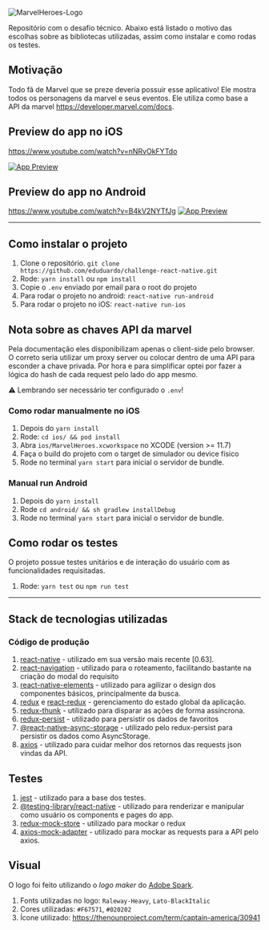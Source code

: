 ![MarvelHeroes-Logo](https://user-images.githubusercontent.com/5942637/105387555-6e8fd580-5bf4-11eb-9ad8-2e648c485149.png)

Repositório com o desafio técnico.
Abaixo está listado o motivo das escolhas sobre as bibliotecas utilizadas, assim como instalar e como rodas os testes. 

## Motivação
Todo fã de Marvel que se preze deveria possuir esse aplicativo! Ele mostra todos os personagens da marvel e seus eventos. Ele utiliza como base a API da marvel https://developer.marvel.com/docs.

## Preview do app no iOS
https://www.youtube.com/watch?v=nNRvOkFYTdo

[![App Preview](https://img.youtube.com/vi/nNRvOkFYTdo/0.jpg)](https://www.youtube.com/watch?v=nNRvOkFYTdo)

## Preview do app no Android
https://www.youtube.com/watch?v=B4kV2NYTfJg
[![App Preview](https://img.youtube.com/vi/B4kV2NYTfJg/0.jpg)](https://www.youtube.com/watch?v=B4kV2NYTfJg)

---- 

## Como instalar o projeto

1. Clone o repositório. `git clone https://github.com/eduduardo/challenge-react-native.git`
2. Rode: `yarn install` ou `npm install`
3. Copie o `.env` enviado por email para o root do projeto
4. Para rodar o projeto no android: `react-native run-android`
5. Para rodar o projeto no iOS: `react-native run-ios`

## Nota sobre as chaves API da marvel
Pela documentação eles disponibilizam apenas o client-side pelo browser. O correto seria utilizar um proxy server ou colocar dentro de uma API para esconder a chave privada. Por hora e para simplificar optei por fazer a lógica do hash de cada request pelo lado do app mesmo.

⚠️ Lembrando ser necessário ter configurado o `.env`!

### Como rodar manualmente no iOS
1. Depois do `yarn install`
2. Rode: `cd ios/ && pod install`
3. Abra `ios/MarvelHeroes.xcworkspace` no XCODE (version >= 11.7)
4. Faça o build do projeto com o target de simulador ou device físico
5. Rode no terminal `yarn start` para inicial o servidor de bundle.

### Manual run Android
1. Depois do `yarn install`
2. Rode `cd android/ && sh gradlew installDebug`
3. Rode no terminal `yarn start` para inicial o servidor de bundle.

## Como rodar os testes

O projeto possue testes unitários e de interação do usuário com as funcionalidades requisitadas.
1. Rode: `yarn test` ou `npm run test`

----

## Stack de tecnologias utilizadas

### Código de produção

1. [react-native](https://github.com/facebook/react-native) - utilizado em sua versão mais recente [0.63].
2. [react-navigation](https://github.com/react-navigation/react-navigation) - utilizado para o roteamento, facilitando bastante na criação do modal do requisito
3. [react-native-elements](https://github.com/react-native-elements/react-native-elements) - utilizado para agilizar o design dos componentes básicos, principalmente da busca.
4. [redux](https://github.com/reduxjs/redux) e [react-redux](https://github.com/reduxjs/react-redux) - gerenciamento do estado global da aplicação.
5. [redux-thunk](https://github.com/reduxjs/redux-thunk) - utilizado para disparar as ações de forma assíncrona.
6. [redux-persist](https://github.com/rt2zz/redux-persist) - utilizado para persistir os dados de favoritos
7. [@react-native-async-storage](https://github.com/react-native-async-storage/async-storage) - utilizado pelo redux-persist para persistir os dados como AsyncStorage.
8. [axios](https://github.com/axios/axios) - utilizado para cuidar melhor dos retornos das requests json vindas da API.

## Testes

1. [jest](https://github.com/facebook/jest) - utilizado para a base dos testes.
2. [@testing-library/react-native](https://github.com/callstack/react-native-testing-library) - utilizado para renderizar e manipular como usuário os components e pages do app.
3. [redux-mock-store](https://github.com/reduxjs/redux-mock-store) - utilizado para mockar o redux
4. [axios-mock-adapter](https://github.com/ctimmerm/axios-mock-adapter) - utilizado para mockar as requests para a API pelo axios.

## Visual
O logo foi feito utilizando o _logo maker_ do [Adobe Spark](https://spark.adobe.com/express-apps/logo-maker/).

1. Fonts utilizadas no logo: `Raleway-Heavy`, `Lato-BlackItalic`
2. Cores utilizadas: `#F67571`, `#020202`
3. Ícone utilizado: https://thenounproject.com/term/captain-america/30941